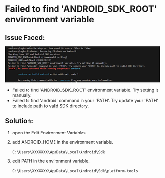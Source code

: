 # Failed to find 'ANDROID_SDK_ROOT' environment variable

## Issue Faced:

![failed to find android sdk root](/img/failed-to-find-android-sdk-root.png)

- Failed to find 'ANDROID_SDK_ROOT' environment variable. Try setting it manually.
- Failed to find 'android' command in your 'PATH'. Try update your 'PATH' to include path to valid SDK directory.

## Solution:

1. open the Edit Environment Variables.

2. add ANDROID_HOME in the environment variable.

    `C:\Users\XXXXXXX\AppData\Local\Android\Sdk`

3. edit PATH in the environment variable.

    `C:\Users\XXXXXXX\AppData\Local\Android\Sdk\platform-tools`